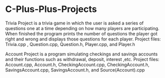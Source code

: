 # C-Plus-Plus-Projects
Trivia Project is a trivia game in which the user is asked a series of questions one at a time depending on how many players are participating. When finished the program prints the number of questions the player got right and wrong and displays those questions for each player.
Project files: Trivia.cpp , Question.cpp, Question.h, Player.cpp, and Player.h


Account Project is a program simulating checkings and savings accounts and their functions such as withdrawal, deposit, interest ,etc.
Project files: Account.cpp, Account.h, CheckingAccount.cpp, CheckingAccount.h, SavingsAccount.cpp, SavingsAccount.h, and Source(Account).cpp
